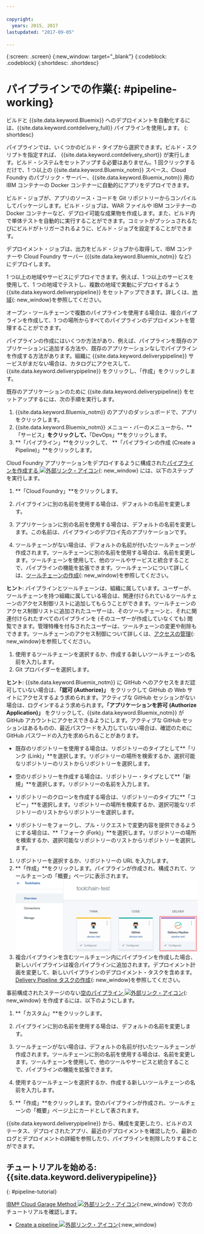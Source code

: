 ```yaml
---

copyright:
  years: 2015, 2017
lastupdated: "2017-09-05"

---
```



{:screen: .screen}
{:new_window: target="_blank"}
{:codeblock: .codeblock}
{:shortdesc: .shortdesc}

# パイプラインでの作業{: #pipeline-working}

ビルドと {{site.data.keyword.Bluemix}} へのデプロイメントを自動化するには、{{site.data.keyword.contdelivery_full}} パイプラインを使用します。
{: shortdesc}

パイプラインでは、いくつかのビルド・タイプから選択できます。ビルド・スクリプトを指定すれば、
{{site.data.keyword.contdelivery_short}} が実行します。ビルド・システムをセットアップする必要はありません。1 回クリックするだけで、1 つ以上の {{site.data.keyword.Bluemix_notm}} スペース、Cloud Foundry のパブリック・サーバー、{{site.data.keyword.Bluemix_notm}} 用の IBM コンテナーの Docker コンテナーに自動的にアプリをデプロイできます。

ビルド・ジョブが、アプリのソース・コードを Git リポジトリーからコンパイルしてパッケージします。ビルド・ジョブは、WAR ファイルや IBM コンテナーの Docker コンテナーなど、デプロイ可能な成果物を作成します。また、ビルド内で単体テストを自動的に実行することができます。コミットがプッシュされるたびにビルドがトリガーされるように、ビルド・ジョブを設定することができます。

デプロイメント・ジョブは、出力をビルド・ジョブから取得して、IBM コンテナーや Cloud Foundry サーバー ({{site.data.keyword.Bluemix_notm}} など) にデプロイします。

1 つ以上の地域やサービスにデプロイできます。例えば、1 つ以上のサービスを使用して、1 つの地域でテストし、複数の地域で実動にデプロイするよう {{site.data.keyword.deliverypipeline}} をセットアップできます。詳しくは、[地域](/docs/overview/whatisbluemix.html#ov_intro_reg){: new_window}を参照してください。

オープン・ツールチェーンで複数のパイプラインを使用する場合は、複合パイプラインを作成して、1 つの場所からすべてのパイプラインのデプロイメントを管理することができます。

パイプラインの作成にはいくつか方法があり、例えば、パイプラインを既存のアプリケーションに追加する方法や、既存のアプリケーションなしでパイプラインを作成する方法があります。組織に {{site.data.keyword.deliverypipeline}} サービスがまだない場合は、カタログにアクセスして、{{site.data.keyword.deliverypipeline}} をクリックし、「作成」をクリックします。

既存のアプリケーションのために {{site.data.keyword.deliverypipeline}} をセットアップするには、次の手順を実行します。

1. {{site.data.keyword.Bluemix_notm}} のアプリのダッシュボードで、アプリをクリックします。
1. {{site.data.keyword.Bluemix_notm}} メニュー・バーのメニューから、**「サービス」**をクリックして、**「DevOps」**をクリックします。
1. **「パイプライン」**をクリックして、 **「パイプラインの作成 (Create a Pipeline)」**をクリックします。

Cloud Foundry アプリケーションをデプロイするように構成された[パイプラインを作成する ![外部リンク・アイコン](../../icons/launch-glyph.svg "外部リンク・アイコン")](https://console.bluemix.net/devops/pipelines/dashboard/create){: new_window} には、以下のステップを実行します。

1. **「Cloud Foundry」**をクリックします。
1. パイプラインに別の名前を使用する場合は、デフォルトの名前を変更します。

1. アプリケーションに別の名前を使用する場合は、デフォルトの名前を変更します。この名前は、パイプラインのデプロイ先のアプリケーションです。
1. ツールチェーンがない場合は、デフォルトの名前が付いたツールチェーンが作成されます。ツールチェーンに別の名前を使用する場合は、名前を変更します。ツールチェーンを使用して、他のツールやサービスと統合することで、パイプラインの機能を拡張できます。ツールチェーンについて詳しくは、[ツールチェーンの作成](/docs/services/ContinuousDelivery/toolchains_working.html){: new_window}を参照してください。

 **ヒント**: パイプラインとツールチェーンは、組織に属しています。ユーザーが、ツールチェーンを持つ組織に属している場合は、関連付けられているツールチェーンのアクセス制御リストに追加してもらうことができます。ツールチェーンのアクセス制御リストに追加されたユーザーは、そのツールチェーンと、それに関連付けられたすべてのパイプラインを (そのユーザーが作成していなくても) 閲覧できます。管理特権を付与されたユーザーは、ツールチェーンの変更や削除もできます。ツールチェーンのアクセス制御について詳しくは、[アクセスの管理](/docs/services/ContinuousDelivery/toolchains_using.html#managing_access){: new_window}を参照してください。

1. 使用するツールチェーンを選択するか、作成する新しいツールチェーンの名前を入力します。
1. Git プロバイダーを選択します。

 **ヒント**: {{site.data.keyword.Bluemix_notm}} に GitHub へのアクセスをまだ認可していない場合は、**「認可 (Authorize)」** をクリックして GitHub の Web サイトにアクセスするよう求められます。アクティブな GitHub セッションがない場合は、ログインするよう求められます。**「アプリケーションを許可 (Authorize Application)」** をクリックして、{{site.data.keyword.Bluemix_notm}} が GitHub アカウントにアクセスできるようにします。アクティブな GitHub セッションはあるものの、最近パスワードを入力していない場合は、確認のために GitHub パスワードの入力を求められることがあります。

   * 既存のリポジトリーを使用する場合は、リポジトリーのタイプとして**「リンク (Link)」**を選択します。リポジトリーの場所を検索するか、選択可能なリポジトリーのリストからリポジトリーを選択します。

   * 空のリポジトリーを作成する場合は、リポジトリー・タイプとして**「新規」**を選択します。リポジトリーの名前を入力します。

   * リポジトリーのクローンを作成する場合は、リポジトリーのタイプに**「コピー」**を選択します。リポジトリーの場所を検索するか、選択可能なリポジトリーのリストからリポジトリーを選択します。

   * リポジトリーをフォークし、プル・リクエストで変更内容を提供できるようにする場合は、**「フォーク (Fork)」**を選択します。リポジトリーの場所を検索するか、選択可能なリポジトリーのリストからリポジトリーを選択します。

1. リポジトリーを選択するか、リポジトリーの URL を入力します。
1. **「作成」**をクリックします。パイプラインが作成され、構成されて、ツールチェーンの「概要」ページに表示されます。![パイプライン・カード](images/cd_pipeline.png)
1. 複合パイプラインを含むツールチェーン内にパイプラインを作成した場合、新しいパイプラインは複合パイプラインに追加されます。デプロイメント計画を変更して、新しいパイプラインのデプロイメント・タスクを含めます。[Delivery Pipeline タスクの作成](/docs/services/ContinuousDelivery/pipeline_deployment_plan.html#tasks_pipelineCD){: new_window}を参照してください。

事前構成されたステージのない[空のパイプライン ![外部リンク・アイコン](../../icons/launch-glyph.svg "外部リンク・アイコン")](https://console.bluemix.net/devops/pipelines/dashboard/create){: new_window} を作成するには、以下のようにします。

1. **「カスタム」**をクリックします。
1. パイプラインに別の名前を使用する場合は、デフォルトの名前を変更します。

1. ツールチェーンがない場合は、デフォルトの名前が付いたツールチェーンが作成されます。ツールチェーンに別の名前を使用する場合は、名前を変更します。ツールチェーンを使用して、他のツールやサービスと統合することで、パイプラインの機能を拡張できます。
1. 使用するツールチェーンを選択するか、作成する新しいツールチェーンの名前を入力します。
1. **「作成」**をクリックします。空のパイプラインが作成され、ツールチェーンの「概要」ページ上にカードとして表されます。

{{site.data.keyword.deliverypipeline}} から、構成を変更したり、ビルドのステータス、デプロイされたアプリ、最近のデプロイメントを確認したり、最新のログとデプロイメントの詳細を参照したり、パイプラインを削除したりすることができます。

## チュートリアルを始める: {{site.data.keyword.deliverypipeline}}
{: #pipeline-tutorial}

[IBM&reg; Cloud Garage Method ![外部リンク・アイコン](../../icons/launch-glyph.svg "外部リンク・アイコン")](https://www.ibm.com/cloud/garage){:new_window} で次のチュートリアルを確認します。
  * [Create a pipeline ![外部リンク・アイコン](../../icons/launch-glyph.svg "外部リンク・アイコン")](https://www.ibm.com/cloud/garage/tutorials/tutorial_first_pipeline?task=1){:new_window}
